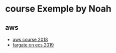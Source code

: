 
# course Exemple by Noah

## aws
- [aws course 2018](aws/2018-basic)
- [fargate on ecs 2019](aws/2019-fargate-on-ecs)
